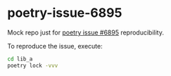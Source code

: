# poetry-issue-6895
Mock repo just for [poetry issue #6895](https://github.com/python-poetry/poetry/issues/6895) reproducibility.

To reproduce the issue, execute:

```bash
cd lib_a
poetry lock -vvv
```